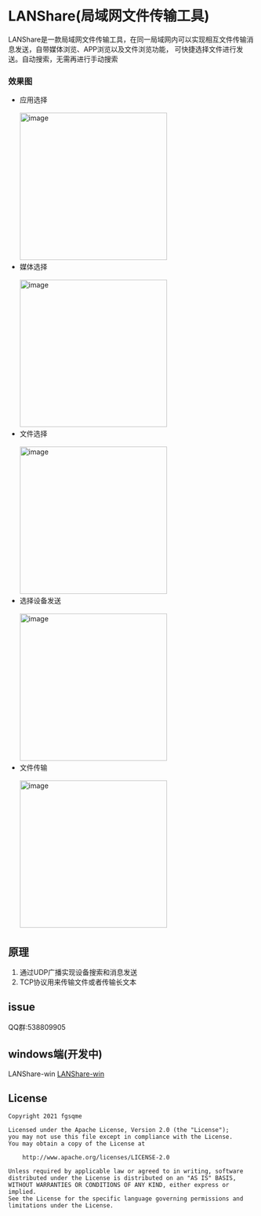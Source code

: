 # LANShare(局域网文件传输工具)

LANShare是一款局域网文件传输工具，在同一局域网内可以实现相互文件传输消息发送，自带媒体浏览、APP浏览以及文件浏览功能，
可快捷选择文件进行发送。自动搜索，无需再进行手动搜索

### 效果图

- 应用选择
  <br> <br>
  <img width="300" alt="image" src="img/1.png">
- 媒体选择
  <br> <br>
  <img width="300" alt="image" src="img/2.png">
- 文件选择
  <br> <br>
  <img width="300" alt="image" src="img/3.png">
- 选择设备发送
  <br> <br>
  <img width="300" alt="image" src="img/4.png">
- 文件传输
  <br> <br>
  <img width="300" alt="image" src="img/5.png">


## 原理

1. 通过UDP广播实现设备搜索和消息发送
2. TCP协议用来传输文件或者传输长文本

## issue

QQ群:538809905

## windows端(开发中)

LANShare-win [LANShare-win](https://github.com/fgsqme/LANShare-win)

## License

    Copyright 2021 fgsqme

    Licensed under the Apache License, Version 2.0 (the "License");
    you may not use this file except in compliance with the License.
    You may obtain a copy of the License at

        http://www.apache.org/licenses/LICENSE-2.0

    Unless required by applicable law or agreed to in writing, software
    distributed under the License is distributed on an "AS IS" BASIS,
    WITHOUT WARRANTIES OR CONDITIONS OF ANY KIND, either express or implied.
    See the License for the specific language governing permissions and
    limitations under the License.
